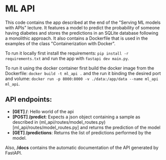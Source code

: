 # ML API

This code contains the app described at the end of the "Serving ML models with APIs" lecture. It features a model to predict the probability of someone having diabetes and stores the predictions in an SQLite database following a monolithic approach. It also contains a Dockerfile that is used in the examples of the  class "Containerization with Docker".

To run it locally first install the requirements: `pip install -r requirements.txt` and run the app with `fastapi dev main.py`.

To run it using the docker container first build the docker image from the Dockerfile: `docker build -t ml_api .` and the run it binding the desired port and volume: `docker run -p 8000:8000 -v ./data:/app/data --name ml_api ml_api`.

## API endpoints:

- **[GET] /**: Hello world of the api
- **[POST] /predict**: Expects a json object containing a sample as described in (ml_api/routes/model_routes.py)[ml_api/routes/model_routes.py] and returns the prediction of the model
- **[GET] /predictions**: Returns the list of predictions performed by the model.

Also, **/docs** contains the automatic documentation of the API generated by FastAPI.
